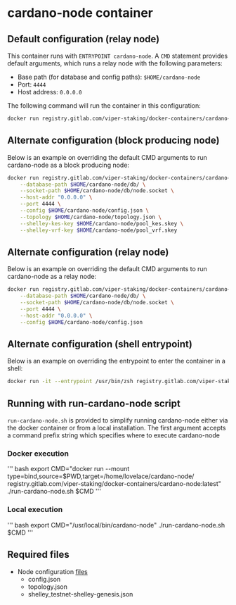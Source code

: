# cardano-node container

## Default configuration (relay node)
This container runs with `ENTRYPOINT cardano-node`. A `CMD` statement provides default arguments,
which runs a relay node with the following parameters:

* Base path (for database and config paths): `$HOME/cardano-node`
* Port: `4444`
* Host address: `0.0.0.0`

The following command will run the container in this configuration:
``` bash
docker run registry.gitlab.com/viper-staking/docker-containers/cardano-node:latest
```

## Alternate configuration (block producing node)
Below is an example on overriding the default CMD arguments to run cardano-node as a block
producing node:
``` bash
docker run registry.gitlab.com/viper-staking/docker-containers/cardano-node:latest \
    --database-path $HOME/cardano-node/db/ \
    --socket-path $HOME/cardano-node/db/node.socket \
    --host-addr "0.0.0.0" \
    --port 4444 \
    --config $HOME/cardano-node/config.json \
    --topology $HOME/cardano-node/topology.json \
    --shelley-kes-key $HOME/cardano-node/pool_kes.skey \
    --shelley-vrf-key $HOME/cardano-node/pool_vrf.skey
```

## Alternate configuration (relay node)
Below is an example on overriding the default CMD arguments to run cardano-node as a relay
node:
``` bash
docker run registry.gitlab.com/viper-staking/docker-containers/cardano-node:latest \
    --database-path $HOME/cardano-node/db/ \
    --socket-path $HOME/cardano-node/db/node.socket \
    --port 4444 \
    --host-addr "0.0.0.0" \
    --config $HOME/cardano-node/config.json
```

## Alternate configuration (shell entrypoint)
Below is an example on overriding the entrypoint to enter the container in a shell:
``` bash
docker run -it --entrypoint /usr/bin/zsh registry.gitlab.com/viper-staking/docker-containers/cardano-node:latest
```

## Running with run-cardano-node script
`run-cardano-node.sh` is provided to simplify running cardano-node either via the docker 
container or from a local installation. The first argument accepts a command prefix string
which specifies where to execute cardano-node

### Docker execution
''' bash
export CMD="docker run --mount type=bind,source=$PWD,target=/home/lovelace/cardano-node/ registry.gitlab.com/viper-staking/docker-containers/cardano-node:latest"
./run-cardano-node.sh $CMD
'''

### Local execution
''' bash
export CMD="/usr/local/bin/cardano-node"
./run-cardano-node.sh $CMD
'''

## Required files
* Node configuration [files](https://hydra.iohk.io/build/3462018/download/1/index.html)
  * config.json
  * topology.json
  * shelley_testnet-shelley-genesis.json
